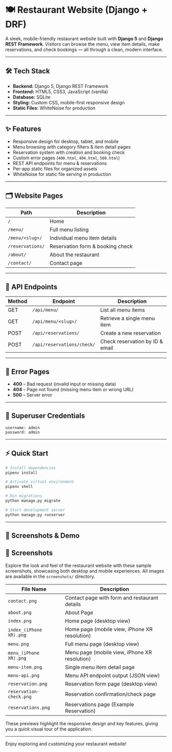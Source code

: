 # 🍽️ Restaurant Website (Django + DRF)

A sleek, mobile-friendly restaurant website built with **Django 5** and **Django REST Framework**. Visitors can browse the menu, view item details, make reservations, and check bookings — all through a clean, modern interface.

---

## 🛠️ Tech Stack

- **Backend:** Django 5, Django REST Framework
- **Frontend:** HTML5, CSS3, JavaScript (vanilla)
- **Database:** SQLite
- **Styling:** Custom CSS, mobile-first responsive design
- **Static Files:** WhiteNoise for production

---

## ✨ Features

- Responsive design for desktop, tablet, and mobile
- Menu browsing with category filters & item detail pages
- Reservation system with creation and booking check
- Custom error pages (`400.html`, `404.html`, `500.html`)
- REST API endpoints for menu & reservations
- Per-app static files for organized assets
- WhiteNoise for static file serving in production

---

## 🗂️ Website Pages

| Path                  | Description                          |
|-----------------------|--------------------------------------|
| `/`                   | Home                                 |
| `/menu/`              | Full menu listing                    |
| `/menu/<slug>/`       | Individual menu item details         |
| `/reservations/`      | Reservation form & booking check     |
| `/about/`             | About the restaurant                 |
| `/contact/`           | Contact page                         |

---

## 🔌 API Endpoints

| Method | Endpoint                       | Description                                 |
|--------|-------------------------------|---------------------------------------------|
| GET    | `/api/menu/`                  | List all menu items                         |
| GET    | `/api/menu/<slug>/`           | Retrieve a single menu item                 |
| POST   | `/api/reservations/`          | Create a new reservation                    |
| POST   | `/api/reservations/check/`    | Check reservation by ID & email             |

---

## 🧾 Error Pages

- **400** – Bad request (invalid input or missing data)
- **404** – Page not found (missing menu item or wrong URL)
- **500** – Server error

---

## 👤 Superuser Credentials

```plaintext
username: admin
password: admin
```

---

## ⚡ Quick Start

```bash
# Install dependencies
pipenv install

# Activate virtual environment
pipenv shell

# Run migrations
python manage.py migrate

# Start development server
python manage.py runserver
```

---

## 📸 Screenshots & Demo
## 📸 Screenshots

Explore the look and feel of the restaurant website with these sample screenshots, showcasing both desktop and mobile experiences. All images are available in the `screenshots/` directory.

| File Name                | Description                                         |
|------------------------- |---------------------------------------------------- |
| `contact.png`            | Contact page with form and restaurant details       |
| `about.png`              | About Page                                          |
| `index.png`              | Home page (desktop view)                            |
| `index_(iPhone XR).png`  | Home page (mobile view, iPhone XR resolution)       |
| `menu.png`               | Full menu page (desktop view)                       |
| `menu_(iPhone XR).png`   | Menu page (mobile view, iPhone XR resolution)       |
| `menu-item.png`          | Single menu item detail page                        |
| `menu-api.png`           | Menu API endpoint output (JSON view)                |
| `reservation.png`        | Reservation form page (desktop view)                |
| `reservation-check.png`  | Reservation confirmation/check page                 |
| `reservations.png`       | Reservations page (Example Reservation)             |

These previews highlight the responsive design and key features, giving you a quick visual tour of the application.

---

Enjoy exploring and customizing your restaurant website!
